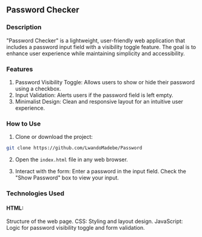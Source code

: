 ## Password Checker

### Description
"Password Checker" is a lightweight, user-friendly web application that includes a password input field with a visibility toggle feature. The goal is to enhance user experience while maintaining simplicity and accessibility.

### Features
1. Password Visibility Toggle: Allows users to show or hide their password using a checkbox.
2. Input Validation: Alerts users if the password field is left empty.
3. Minimalist Design: Clean and responsive layout for an intuitive user experience.

### How to Use
1. Clone or download the project:

```bash
git clone https://github.com/LwandoMadebe/Password
```

2. Open the `index.html` file in any web browser.

3. Interact with the form:
Enter a password in the input field.
Check the "Show Password" box to view your input.

### Technologies Used
#### HTML: 
Structure of the web page.
CSS: Styling and layout design.
JavaScript: Logic for password visibility toggle and form validation.

